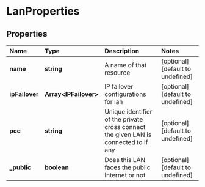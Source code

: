 # LanProperties

## Properties

| Name | Type | Description | Notes |
| :--- | :--- | :--- | :--- |
| **name** | **string** | A name of that resource | \[optional\] \[default to undefined\] |
| **ipFailover** | [**Array&lt;IPFailover&gt;**](ipfailover.md) | IP failover configurations for lan | \[optional\] \[default to undefined\] |
| **pcc** | **string** | Unique identifier of the private cross connect the given LAN is connected to if any | \[optional\] \[default to undefined\] |
| **\_public** | **boolean** | Does this LAN faces the public Internet or not | \[optional\] \[default to undefined\] |

